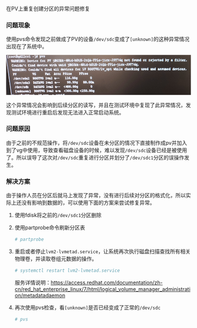 在PV上重复创建分区的异常问题修复

### 问题现象

使用pvs命令发现之前做成了PV的设备`/dev/sdc`变成了`[unknown]`的这种异常情况出现在了系统中。

![1608714510647](%E8%AE%B0%E4%B8%80%E6%AC%A1pv%20unknown%E6%95%85%E9%9A%9C%E4%BF%AE%E5%A4%8D.assets/1608714510647.png)

这个异常情况会影响到后续分区的读写，并且在测试环境中复现了此异常情况，发现测试环境进行重启后发现无法进入正常启动系统。

### 问题原因

由于之前的不规范操作，将`/dev/sdc`设备在未分区的情况下直接制作成pv并加入到了vg中使用，导致查看磁盘设备的时候，难以发现`/dev/sdc`设备已经是被使用了。所以误导了这次对`/dev/sdc`重复进行分区并划分了`/dev/sdc1`分区的误操作发生。

### 解决方案

由于操作人员在分区后就马上发现了异常，没有进行后续对分区的格式化，所以实际上还没有影响到数据的，可以使用下面的方案来尝试修复异常。

1. 使用fdisk将之前的`/dev/sdc1`分区删除

2. 使用partprobe命令刷新分区表

   ```bash
   # partprobe
   ```

3. 重启或者停止`lvm2-lvmetad.service`，让系统再次执行磁盘扫描查找所有相关物理卷，并读取卷组元数据的操作。

   ```bash
   # systemctl restart lvm2-lvmetad.service
   ```

   服务详情说明：https://access.redhat.com/documentation/zh-cn/red_hat_enterprise_linux/7/html/logical_volume_manager_administration/metadatadaemon

4. 再次使用pvs检查，看`[unknown]`是否已经变成了正常的`/dev/sdc`

   ```bash
   # pvs
   ```